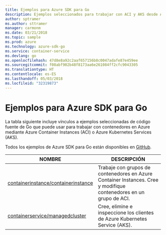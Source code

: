 ```yaml
---
title: Ejemplos para Azure SDK para Go
description: Ejemplos seleccionados para trabajar con ACI y AKS desde Azure SDK para Go.
author: sptramer
ms.author: sttramer
manager: carmonm
ms.date: 03/21/2018
ms.topic: sample
ms.prod: azure
ms.technology: azure-sdk-go
ms.service: container-service
ms.devlang: go
ms.openlocfilehash: 47d8e8a92c2aaf657156b8c0047adafe87e459ee
ms.sourcegitcommit: f08abf902b48f8173aa6e261084ff2cfc9043305
ms.translationtype: HT
ms.contentlocale: es-ES
ms.lasthandoff: 05/03/2018
ms.locfileid: "32319873"
---
```

# <a name="azure-sdk-for-go-samples-for-containers"></a>Ejemplos para Azure SDK para Go

La tabla siguiente incluye vínculos a ejemplos seleccionadas de código fuente de Go que puede usar para trabajar con contenedores en Azure mediante Azure Container Instances (ACI) o Azure Kubernetes Services (AKS). 

Todos los ejemplos de Azure SDK para Go están disponibles en [GitHub](https://github.com/Azure-Samples/azure-sdk-for-go-samples).

| NOMBRE | DESCRIPCIÓN |
|------|-------------|
| [containerinstance/containerinstance](https://github.com/Azure-Samples/azure-sdk-for-go-samples/blob/master/containerinstance/containerinstance.go) | Trabaje con grupos de contenedores en Azure Container Instances. Cree y modifique contenedores en un grupo de ACI. |
| [containerservice/managedcluster](https://github.com/Azure-Samples/azure-sdk-for-go-samples/blob/master/containerservice/managedcluster.go) | Cree, elimine e inspeccione los clientes de Azure Kubernetes Service (AKS). |
